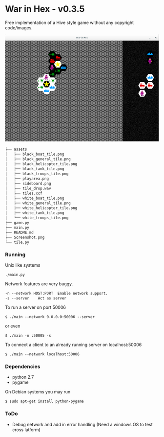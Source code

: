 # War in Hex - v0.3.5

Free implementation of a Hive style game without any copyright code/images.

![Screenshot of War in Hex](Screenshot.png?raw=true "War in Hex in action")

```
├── assets
│   ├── black_boat_tile.png
│   ├── black_general_tile.png
│   ├── black_helicopter_tile.png
│   ├── black_tank_tile.png
│   ├── black_troops_tile.png
│   ├── playarea.png
│   ├── sideboard.png
│   ├── tile_drop.wav
│   ├── tiles.xcf
│   ├── white_boat_tile.png
│   ├── white_general_tile.png
│   ├── white_helicopter_tile.png
│   ├── white_tank_tile.png
│   └── white_troops_tile.png
├── game.py
├── main.py
├── README.md
├── Screenshot.png
└── tile.py
```

### Running

Unix like systems

```
./main.py
```

Network features are very buggy.

```
-n --network HOST:PORT  Enable network support.
-s --server    Act as server
```

To run a server on port 50006

```
$ ./main --network 0.0.0.0:50006 --server
```

or even

```
$ ./main -n :50005 -s
```

To connect a client to an already running server on localhost:50006

```
$ ./main --network localhost:50006
```

### Dependencies

* python 2.7
* pygame

On Debian systems you may run

```
$ sudo apt-get install python-pygame
```

### ToDo

* Debug network and add in error handling (Need a windows OS to test cross latform)